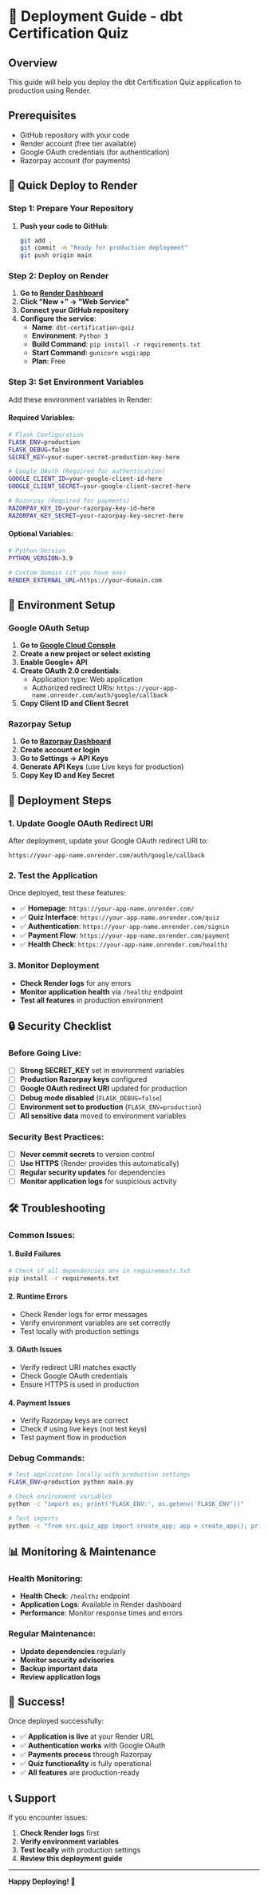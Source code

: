 # 🚀 Deployment Guide - dbt Certification Quiz

## Overview
This guide will help you deploy the dbt Certification Quiz application to production using Render.

## Prerequisites
- GitHub repository with your code
- Render account (free tier available)
- Google OAuth credentials (for authentication)
- Razorpay account (for payments)

## 🎯 Quick Deploy to Render

### Step 1: Prepare Your Repository
1. **Push your code to GitHub**:
   ```bash
   git add .
   git commit -m "Ready for production deployment"
   git push origin main
   ```

### Step 2: Deploy on Render
1. **Go to [Render Dashboard](https://dashboard.render.com/)**
2. **Click "New +" → "Web Service"**
3. **Connect your GitHub repository**
4. **Configure the service**:
   - **Name**: `dbt-certification-quiz`
   - **Environment**: `Python 3`
   - **Build Command**: `pip install -r requirements.txt`
   - **Start Command**: `gunicorn wsgi:app`
   - **Plan**: Free

### Step 3: Set Environment Variables
Add these environment variables in Render:

#### Required Variables:
```bash
# Flask Configuration
FLASK_ENV=production
FLASK_DEBUG=false
SECRET_KEY=your-super-secret-production-key-here

# Google OAuth (Required for authentication)
GOOGLE_CLIENT_ID=your-google-client-id-here
GOOGLE_CLIENT_SECRET=your-google-client-secret-here

# Razorpay (Required for payments)
RAZORPAY_KEY_ID=your-razorpay-key-id-here
RAZORPAY_KEY_SECRET=your-razorpay-key-secret-here
```

#### Optional Variables:
```bash
# Python Version
PYTHON_VERSION=3.9

# Custom Domain (if you have one)
RENDER_EXTERNAL_URL=https://your-domain.com
```

## 🔧 Environment Setup

### Google OAuth Setup
1. **Go to [Google Cloud Console](https://console.cloud.google.com/)**
2. **Create a new project or select existing**
3. **Enable Google+ API**
4. **Create OAuth 2.0 credentials**:
   - Application type: Web application
   - Authorized redirect URIs: `https://your-app-name.onrender.com/auth/google/callback`
5. **Copy Client ID and Client Secret**

### Razorpay Setup
1. **Go to [Razorpay Dashboard](https://dashboard.razorpay.com/)**
2. **Create account or login**
3. **Go to Settings → API Keys**
4. **Generate API Keys** (use Live keys for production)
5. **Copy Key ID and Key Secret**

## 🚀 Deployment Steps

### 1. Update Google OAuth Redirect URI
After deployment, update your Google OAuth redirect URI to:
```
https://your-app-name.onrender.com/auth/google/callback
```

### 2. Test the Application
Once deployed, test these features:
- ✅ **Homepage**: `https://your-app-name.onrender.com/`
- ✅ **Quiz Interface**: `https://your-app-name.onrender.com/quiz`
- ✅ **Authentication**: `https://your-app-name.onrender.com/signin`
- ✅ **Payment Flow**: `https://your-app-name.onrender.com/payment`
- ✅ **Health Check**: `https://your-app-name.onrender.com/healthz`

### 3. Monitor Deployment
- **Check Render logs** for any errors
- **Monitor application health** via `/healthz` endpoint
- **Test all features** in production environment

## 🔒 Security Checklist

### Before Going Live:
- [ ] **Strong SECRET_KEY** set in environment variables
- [ ] **Production Razorpay keys** configured
- [ ] **Google OAuth redirect URI** updated for production
- [ ] **Debug mode disabled** (`FLASK_DEBUG=false`)
- [ ] **Environment set to production** (`FLASK_ENV=production`)
- [ ] **All sensitive data** moved to environment variables

### Security Best Practices:
- [ ] **Never commit secrets** to version control
- [ ] **Use HTTPS** (Render provides this automatically)
- [ ] **Regular security updates** for dependencies
- [ ] **Monitor application logs** for suspicious activity

## 🛠️ Troubleshooting

### Common Issues:

#### 1. Build Failures
```bash
# Check if all dependencies are in requirements.txt
pip install -r requirements.txt
```

#### 2. Runtime Errors
- Check Render logs for error messages
- Verify environment variables are set correctly
- Test locally with production settings

#### 3. OAuth Issues
- Verify redirect URI matches exactly
- Check Google OAuth credentials
- Ensure HTTPS is used in production

#### 4. Payment Issues
- Verify Razorpay keys are correct
- Check if using live keys (not test keys)
- Test payment flow in production

### Debug Commands:
```bash
# Test application locally with production settings
FLASK_ENV=production python main.py

# Check environment variables
python -c "import os; print('FLASK_ENV:', os.getenv('FLASK_ENV'))"

# Test imports
python -c "from src.quiz_app import create_app; app = create_app(); print('App created successfully')"
```

## 📊 Monitoring & Maintenance

### Health Monitoring:
- **Health Check**: `/healthz` endpoint
- **Application Logs**: Available in Render dashboard
- **Performance**: Monitor response times and errors

### Regular Maintenance:
- **Update dependencies** regularly
- **Monitor security advisories**
- **Backup important data**
- **Review application logs**

## 🎉 Success!

Once deployed successfully:
- ✅ **Application is live** at your Render URL
- ✅ **Authentication works** with Google OAuth
- ✅ **Payments process** through Razorpay
- ✅ **Quiz functionality** is fully operational
- ✅ **All features** are production-ready

## 📞 Support

If you encounter issues:
1. **Check Render logs** first
2. **Verify environment variables**
3. **Test locally** with production settings
4. **Review this deployment guide**

---

**Happy Deploying! 🚀**
